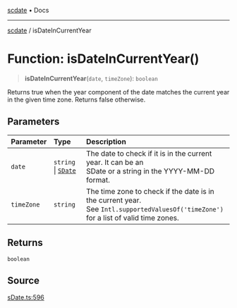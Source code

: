 [scdate](../README.md) • Docs

---

[scdate](../README.md) / isDateInCurrentYear

# Function: isDateInCurrentYear()

> **isDateInCurrentYear**(`date`, `timeZone`): `boolean`

Returns true when the year component of the date matches the current year in
the given time zone. Returns false otherwise.

## Parameters

| Parameter  | Type                                       | Description                                                                                                                              |
| :--------- | :----------------------------------------- | :--------------------------------------------------------------------------------------------------------------------------------------- |
| `date`     | `string` \| [`SDate`](../classes/SDate.md) | The date to check if it is in the current year. It can be an<br />SDate or a string in the YYYY-MM-DD format.                            |
| `timeZone` | `string`                                   | The time zone to check if the date is in the current year.<br />See `Intl.supportedValuesOf('timeZone')` for a list of valid time zones. |

## Returns

`boolean`

## Source

[sDate.ts:596](https://github.com/ericvera/scdate/blob/main/src/sDate.ts#L596)
